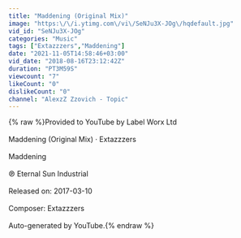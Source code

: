 ```yaml
---
title: "Maddening (Original Mix)"
image: "https:\/\/i.ytimg.com\/vi\/SeNJu3X-JOg\/hqdefault.jpg"
vid_id: "SeNJu3X-JOg"
categories: "Music"
tags: ["Extazzzers","Maddening"]
date: "2021-11-05T14:58:46+03:00"
vid_date: "2018-08-16T23:12:42Z"
duration: "PT3M59S"
viewcount: "7"
likeCount: "0"
dislikeCount: "0"
channel: "AlexzZ Zzovich - Topic"
---
```

{% raw %}Provided to YouTube by Label Worx Ltd<br /><br />Maddening (Original Mix) · Extazzzers<br /><br />Maddening<br /><br />℗ Eternal Sun Industrial<br /><br />Released on: 2017-03-10<br /><br />Composer: Extazzzers<br /><br />Auto-generated by YouTube.{% endraw %}
